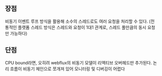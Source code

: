 ## 장점
비동기 이벤트 루프 방식을 활용해 소수의 스레드로도 여러 요청을 처리할 수 있다. (전통적인 플랫폼 스레드 방식은 스레드와 요청이 1대1 관계로, 스레드 풀만큼의 동시 요청만 가능하다)

## 단점
CPU bound라면, 오히려 webflux의 비동기 모델이 리액티브 오버헤드만 추가된다.
논리 흐름이 비동기 체인으로 쪼개져 있어 모니터링 및 디버깅이 어렵다